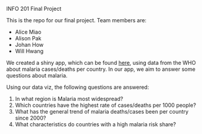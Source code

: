 INFO 201 Final Project

This is the repo for our final project. Team members are:

- Alice Miao
- Alison Pak
- Johan How
- Will Hwang

We created a shiny app, which can be found [here](https://howj.shinyapps.io/finalprojwaja/), using data from the WHO about malaria cases/deaths per country. In our app, 
we aim to answer some questions about malaria.

Using our data viz, the following questions are answered:

1. In what region is Malaria most widespread?
2. Which countries have the highest rate of cases/deaths per 1000 people?
3. What has the general trend of malaria deaths/cases been per country since 2000?
4. What characteristics do countries with a high malaria risk share?

